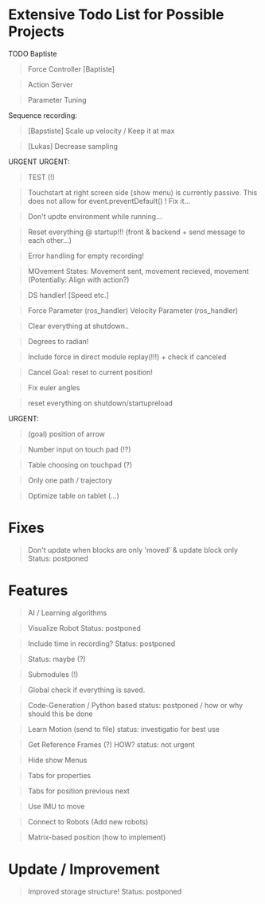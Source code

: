 # Extensive Todo List for Possible Projects

TODO Baptiste
> Force Controller [Baptiste]

> Action Server

> Parameter Tuning


Sequence recording:
> [Bapstiste] Scale up velocity / Keep it at max

> [Lukas] Decrease sampling

> 


URGENT URGENT:
> TEST (!)

> Touchstart at right screen side (show menu) is currently passive. This does not allow for event.preventDefault() ! Fix it...

>Don't updte environment while running...

> Reset everything @ startup!!! (front & backend + send message to each other...)

> Error handling for empty recording!

> MOvement States: Movement sent, movement recieved, movement 
(Potentially: Align with action?)

> DS handler! [Speed etc.]

> Force Parameter (ros_handler)
> Velocity Parameter (ros_handler)

> Clear everything at shutdown..

> Degrees to radian!

> Include force in direct module replay(!!!) + check if canceled

> Cancel Goal: reset to current position!

> Fix euler angles

> reset everything on shutdown/startupreload

> 


URGENT:
> (goal) position of arrow

> Number input on touch pad (!?)

> Table choosing on touchpad (?)

> Only one path / trajectory

> Optimize table on tablet (...)


# Fixes
> Don't update when blocks are only 'moved' & update block only
Status: postponed


# Features
> AI / Learning algorithms

> Visualize Robot
Status: postponed

> Include time in recording?
Status: postponed

> Status: maybe (?)

> Submodules (!)

> Global check if everything is saved.

> Code-Generation / Python based
status: postponed / how or why should this be done

> Learn Motion (send to file)
status: investigatio for best use

> Get Reference Frames (?) HOW?
status: not urgent

> Hide show Menus

> Tabs for properties

> Tabs for position previous next

> Use IMU to move

> Connect to Robots (Add new robots)

> Matrix-based position (how to implement)


# Update / Improvement
> Improved storage structure!
Status: postponed


